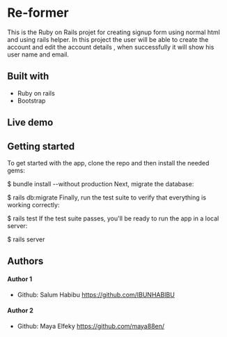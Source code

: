 # Re-former
This is the Ruby on Rails projet for creating signup form using normal html and using rails helper.
In this project the user will be able to create the account and edit the account details , when successfully it will show his user name and email.

## Built with 
* Ruby on rails
* Bootstrap

## Live demo

## Getting started
To get started with the app, clone the repo and then install the needed gems:

$ bundle install --without production Next, migrate the database:

$ rails db:migrate Finally, run the test suite to verify that everything is working correctly:

$ rails test If the test suite passes, you'll be ready to run the app in a local server:

$ rails server

## Authors
#### Author 1
* Github: Salum Habibu https://github.com/IBUNHABIBU 

#### Author 2 
* Github: Maya Elfeky https://github.com/maya88en/